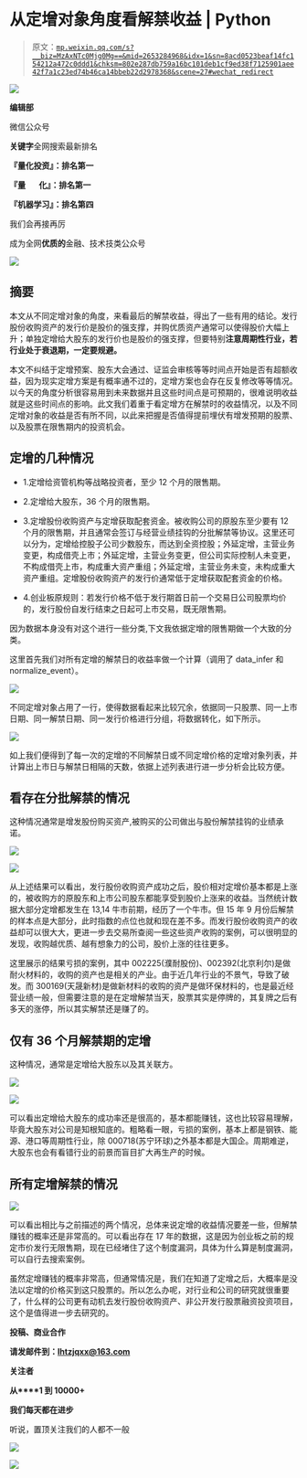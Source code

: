 # 从定增对象角度看解禁收益 | Python

> 原文：[`mp.weixin.qq.com/s?__biz=MzAxNTc0Mjg0Mg==&mid=2653284968&idx=1&sn=8acd0523beaf14fc154212a472c0ddd1&chksm=802e287db759a16bc101deb1cf9ed38f7125901aee42f7a1c23ed74b46ca14bbeb22d2978368&scene=27#wechat_redirect`](http://mp.weixin.qq.com/s?__biz=MzAxNTc0Mjg0Mg==&mid=2653284968&idx=1&sn=8acd0523beaf14fc154212a472c0ddd1&chksm=802e287db759a16bc101deb1cf9ed38f7125901aee42f7a1c23ed74b46ca14bbeb22d2978368&scene=27#wechat_redirect)

![](img/cb3bd660442e6bc134fbecf2477c43d1.png)

**编辑部**

微信公众号

**关键字**全网搜索最新排名

**『量化投资』：排名第一**

**『量       化』：排名第一**

**『机器学习』：排名第四**

我们会再接再厉

成为全网**优质的**金融、技术技类公众号

![](img/aa55e7eb5d6c9ebef5576a97f7b8a4da.png)

## **摘要**

本文从不同定增对象的角度，来看最后的解禁收益，得出了一些有用的结论。发行股份收购资产的发行价是股价的强支撑，并购优质资产通常可以使得股价大幅上升；单独定增给大股东的发行价也是股价的强支撑，但要特别**注意周期性行业，若行业处于衰退期，一定要规避。**

本文不纠结于定增预案、股东大会通过、证监会审核等等时间点开始是否有超额收益，因为现实定增方案是有概率通不过的，定增方案也会存在反复修改等等情况。以今天的角度分析很容易用到未来数据并且这些时间点是可预期的，很难说明收益就是这些时间点的影响。此文我们着重于看定增方在解禁时的收益情况，以及不同定增对象的收益是否有所不同，以此来把握是否值得提前埋伏有增发预期的股票、以及股票在限售期内的投资机会。

## 定增的几种情况

*   1.定增给资管机构等战略投资者，至少 12 个月的限售期。

*   2.定增给大股东，36 个月的限售期。

*   3.定增股份收购资产与定增获取配套资金。被收购公司的原股东至少要有 12 个月的限售期，并且通常会签订与经营业绩挂钩的分批解禁等协议。这里还可以分为，定增给控股子公司少数股东，而达到全资控股；外延定增，主营业务变更，构成借壳上市；外延定增，主营业务变更，但公司实际控制人未变更，不构成借壳上市，构成重大资产重组；外延定增，主营业务未变，未构成重大资产重组。定增股份收购资产的发行价通常低于定增获取配套资金的价格。

*   4.创业板原规则：若发行价格不低于发行期首日前一个交易日公司股票均价的，发行股份自发行结束之日起可上市交易，既无限售期。

因为数据本身没有对这个进行一些分类,下文我依据定增的限售期做一个大致的分类。

这里首先我们对所有定增的解禁日的收益率做一个计算（调用了 data_infer 和 normalize_event）。

![](img/277cc8e91d2818dd788386d74b42c0ae.png)

不同定增对象占用了一行，使得数据看起来比较冗余，依据同一只股票、同一上市日期、同一解禁日期、同一发行价格进行分组，将数据转化，如下所示。

![](img/aa754e25e172c940e399d486473390fc.png)

如上我们便得到了每一次的定增的不同解禁日或不同定增价格的定增对象列表，并计算出上市日与解禁日相隔的天数，依据上述列表进行进一步分析会比较方便。

## **看存在分批解禁的情况**

这种情况通常是增发股份购买资产,被购买的公司做出与股份解禁挂钩的业绩承诺。

![](img/4d228ae2daa785cd49f6e1f2477462e9.png)

![](img/bee7eae85a96183db30c7efb6adf51af.png)

从上述结果可以看出，发行股份收购资产成功之后，股价相对定增价基本都是上涨的，被收购方的原股东和上市公司股东都能享受到股价上涨来的收益。当然统计数据大部分定增都发生在 13,14 牛市前期，经历了一个牛市。但 15 年 9 月份后解禁的样本点是大部分，此时指数的点位也就和现在差不多。而发行股份收购资产的收益却可以很大大，更进一步去交易所查阅一些这些资产收购的案例，可以很明显的发现，收购越优质、越有想象力的公司，股价上涨的往往更多。

这里展示的结果亏损的案例，其中 002225(濮耐股份)、002392(北京利尔)是做耐火材料的，收购的资产也是相关的产业。由于近几年行业的不景气，导致了破发。而 300169(天晟新材)是做新材料的收购的资产是做环保材料的，也是最近经营业绩一般，但需要注意的是在定增解禁当天，股票其实是停牌的，其复牌之后有多天的涨停，所以其实解禁还是赚了的。

## **仅有 36 个月解禁期的定增**

这种情况，通常是定增给大股东以及其关联方。

![](img/11b58f5cc71657f3ba4de8241ea4fa79.png)

![](img/946c5aa4d5e9e15ea2c2b4f7441c84eb.png)

可以看出定增给大股东的成功率还是很高的，基本都能赚钱，这也比较容易理解，毕竟大股东对公司是知根知底的。粗略看一眼，亏损的案例，基本上都是钢铁、能源、港口等周期性行业，除 000718(苏宁环球)之外基本都是大国企。周期难逆，大股东也会有看错行业的前景而盲目扩大再生产的时候。

## **所有定增解禁的情况**

![](img/784ac6514bdeabe4bb916cd7ba95d394.png)

可以看出相比与之前描述的两个情况，总体来说定增的收益情况要差一些，但解禁赚钱的概率还是非常高的。可以看出存在 17 年的数据，这是因为创业板之前的规定市价发行无限售期，现在已经堵住了这个制度漏洞，具体为什么算是制度漏洞，可以自行去搜索案例。

虽然定增赚钱的概率非常高，但通常情况是，我们在知道了定增之后，大概率是没法以定增的价格买到这只股票的。所以怎么办呢，对行业和公司的研究就很重要了，什么样的公司更有动机去发行股份收购资产、非公开发行股票融资投资项目，这个是值得进一步去研究的。

**投稿、商业合作**

**请发邮件到：lhtzjqxx@163.com**

**关注者**

**从****1 到 10000+**

**我们每天都在进步**

听说，置顶关注我们的人都不一般

![](img/74c285b465d1c5684165b6d5f0ebcd06.png)

**![](img/40429cd849aaf6f87544f9c00f4f92ad.png)**